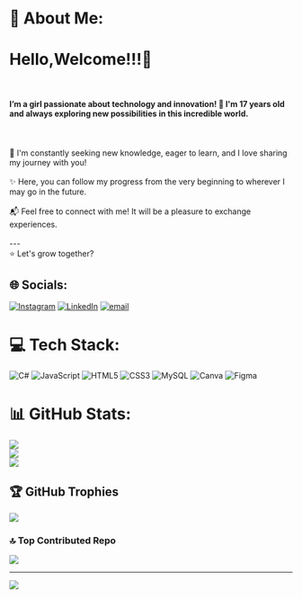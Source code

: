 # 💫 About Me:
# Hello,Welcome!!!👋  <br><br><h4>I’m a girl passionate about technology and innovation! 🚀 I'm 17 years old and always exploring new possibilities in this incredible world.  </h4><br><br>🔎 I'm constantly seeking new knowledge, eager to learn, and I love sharing my journey with you!   <br><br>✨ Here, you can follow my progress from the very beginning to wherever I may go in the future.  <br><br>📬 Feel free to connect with me! It will be a pleasure to exchange experiences.  <br><br>---<br>⭐ Let's grow together?  


## 🌐 Socials:
[![Instagram](https://img.shields.io/badge/Instagram-%23E4405F.svg?logo=Instagram&logoColor=white)](https://instagram.com/@anaclarataboadade) [![LinkedIn](https://img.shields.io/badge/LinkedIn-%230077B5.svg?logo=linkedin&logoColor=white)](https://www.linkedin.com/in/ana-clara-taboada-738119310/) [![email](https://img.shields.io/badge/Email-D14836?logo=gmail&logoColor=white)](mailto:clarataboadaoliveira@gmail.com) 

# 💻 Tech Stack:
![C#](https://img.shields.io/badge/c%23-%23239120.svg?style=for-the-badge&logo=csharp&logoColor=white) ![JavaScript](https://img.shields.io/badge/javascript-%23323330.svg?style=for-the-badge&logo=javascript&logoColor=%23F7DF1E) ![HTML5](https://img.shields.io/badge/html5-%23E34F26.svg?style=for-the-badge&logo=html5&logoColor=white) ![CSS3](https://img.shields.io/badge/css3-%231572B6.svg?style=for-the-badge&logo=css3&logoColor=white) ![MySQL](https://img.shields.io/badge/mysql-4479A1.svg?style=for-the-badge&logo=mysql&logoColor=white) ![Canva](https://img.shields.io/badge/Canva-%2300C4CC.svg?style=for-the-badge&logo=Canva&logoColor=white) ![Figma](https://img.shields.io/badge/figma-%23F24E1E.svg?style=for-the-badge&logo=figma&logoColor=white)
# 📊 GitHub Stats:
![](https://github-readme-stats.vercel.app/api?username=Ana-Clara-Taboada&theme=radical&hide_border=true&include_all_commits=false&count_private=false)<br/>
![](https://github-readme-streak-stats.herokuapp.com/?user=Ana-Clara-Taboada&theme=radical&hide_border=true)<br/>
![](https://github-readme-stats.vercel.app/api/top-langs/?username=Ana-Clara-Taboada&theme=radical&hide_border=true&include_all_commits=false&count_private=false&layout=compact)

## 🏆 GitHub Trophies
![](https://github-profile-trophy.vercel.app/?username=Ana-Clara-Taboada&theme=radical&no-frame=true&no-bg=false&margin-w=4)

### 🔝 Top Contributed Repo
![](https://github-contributor-stats.vercel.app/api?username=Ana-Clara-Taboada&limit=5&theme=radical&combine_all_yearly_contributions=true)

---
[![](https://visitcount.itsvg.in/api?id=Ana-Clara-Taboada&icon=5&color=10)](https://visitcount.itsvg.in)

<!-- Proudly created with GPRM ( https://gprm.itsvg.in ) -->
